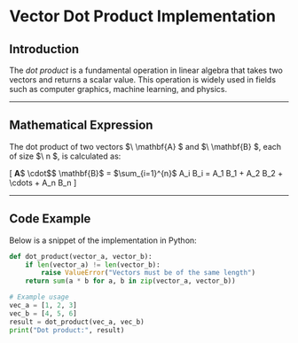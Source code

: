 # **Vector Dot Product Implementation**

## **Introduction**  
The _dot product_ is a fundamental operation in linear algebra that takes two vectors and returns a scalar value. This operation is widely used in fields such as computer graphics, machine learning, and physics.

---

## **Mathematical Expression**  
The dot product of two vectors $\ \mathbf{A} \$ and $\ \mathbf{B} \$, each of size $\ n \$, is calculated as:

\[
$\mathbf{A}$$ \cdot$$ \mathbf{B}$ = $\sum_{i=1}^{n}$ A_i B_i = A_1 B_1 + A_2 B_2 + \cdots + A_n B_n
\]

---

## **Code Example**  

Below is a snippet of the implementation in Python:  

```python
def dot_product(vector_a, vector_b):
    if len(vector_a) != len(vector_b):
        raise ValueError("Vectors must be of the same length")
    return sum(a * b for a, b in zip(vector_a, vector_b))

# Example usage
vec_a = [1, 2, 3]
vec_b = [4, 5, 6]
result = dot_product(vec_a, vec_b)
print("Dot product:", result)
